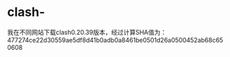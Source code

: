 # clash-
我在不同网站下载clash0.20.39版本，经过计算SHA值为：477274ce22d30559ae5df8d41b0adb0a8461be0501d26a0500452ab68c650608
